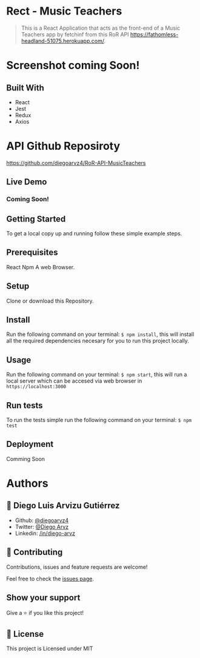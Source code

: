 # Rect - Music Teachers

> This is a React Application that acts as the front-end of a Music Teachers app by fetchinf from this RoR API https://fathomless-headland-51075.herokuapp.com/.

# Screenshot coming Soon!

## Built With

- React
- Jest
- Redux
- Axios

# API Github Reposiroty

https://github.com/diegoarvz4/RoR-API-MusicTeachers

## Live Demo

 ### Coming Soon!


## Getting Started

To get a local copy up and running follow these simple example steps.

## Prerequisites
  React
  Npm
  A web Browser. 

## Setup
  Clone or download this Repository.

## Install
  Run the following command on your terminal: `$ npm install`, this will install all the required dependencies necesary for you to run this project locally.

## Usage
  Run the following command on your terminal: `$ npm start`, this will run a local server which can be accesed via web browser in `https://localhost:3000`

## Run tests
  To run the tests simple run the following command on your terminal: `$ npm test`
## Deployment
  Comming Soon


# Authors

## 👤 **Diego Luis Arvizu Gutiérrez**

- Github: [@diegoarvz4](https://github.com/diegoarvz4)
- Twitter: [@Diego Arvz](https://twitter.com/Darvizu_gutier)
- Linkedin: [/in/diego-arvz](https://linkedin.com/linkedinhandle)

## 🤝 Contributing

Contributions, issues and feature requests are welcome!

Feel free to check the [issues page](issues/).

## Show your support

Give a ⭐️ if you like this project!

## 📝 License

This project is Licensed under MIT